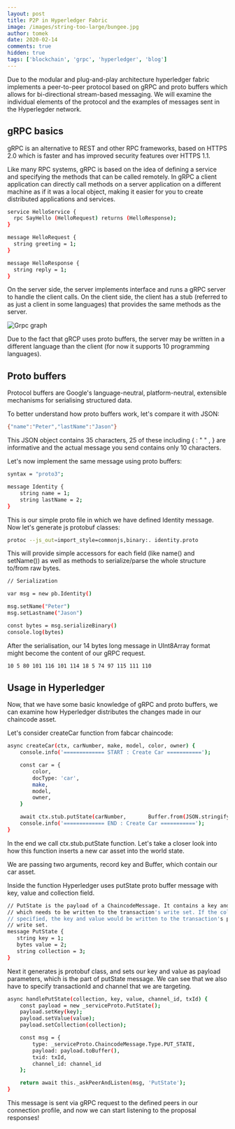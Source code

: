 ```yaml
---
layout: post
title: P2P in Hyperledger Fabric
image: /images/string-too-large/bungee.jpg
author: tomek
date: 2020-02-14
comments: true
hidden: true
tags: ['blockchain', 'grpc', 'hyperledger', 'blog']
---
```


Due to the modular and plug-and-play architecture hyperledger fabric implements a peer-to-peer protocol based on gRPC and proto buffers which allows for bi-directional stream-based messaging. We will examine the individual elements of the protocol and the examples of messages sent in the Hyperlegder network.

## gRPC basics ##

gRPC is an alternative to REST and other RPC frameworks, based on HTTPS 2.0 which is faster and has improved security features over HTTPS 1.1.

Like many RPC systems, gRPC is based on the idea of defining a service and specifying the methods that can be called remotely. In gRPC a client application can directly call methods on a server application on a different machine as if it was a local object, making it easier for you to create distributed applications and services.

```bash
service HelloService {
  rpc SayHello (HelloRequest) returns (HelloResponse);
}

message HelloRequest {
  string greeting = 1;
}

message HelloResponse {
  string reply = 1;
}
```

On the server side, the server implements interface and runs a gRPC server to handle the client calls. On the client side, the client has a stub (referred to as just a client in some languages) that provides the same methods as the server.

![Grpc graph](/images/p2p-in-hyperledger-fabric/grpc-graph.png)

Due to the fact that gRCP uses proto buffers, the server may be written in a different language than the client (for now it supports 10 programming languages).

## Proto buffers ##

Protocol buffers are Google's language-neutral, platform-neutral, extensible mechanisms for serialising structured data.

To better understand how proto buffers work, let's compare it with JSON:

```bash
{"name":"Peter","lastName":"Jason"}
```

This JSON object contains 35 characters, 25 of these including { : " " , } are informative and the actual message you send contains only 10 characters.

Let's now implement the same message using proto buffers:

```bash
syntax = "proto3";

message Identity {
    string name = 1; 
    string lastName = 2;
}
```

This is our simple proto file in which we have defined Identity message. Now let's generate js protobuf classes:

```bash
protoc --js_out=import_style=commonjs,binary:. identity.proto
```

This will provide simple accessors for each field (like name() and setName()) as well as methods to serialize/parse the whole structure to/from raw bytes.

```bash
// Serialization

var msg = new pb.Identity()

msg.setName("Peter")
msg.setLastname("Jason")

const bytes = msg.serializeBinary()
console.log(bytes)
```

After the serialisation, our 14 bytes long message in UInt8Array format might become the content of our gRPC request.

```bash
10 5 80 101 116 101 114 18 5 74 97 115 111 110
```

## Usage in Hyperledger ##

Now, that we have some basic knowledge of gRPC and proto buffers, we can examine how Hyperledger distributes the changes made in our chaincode asset.

Let's consider createCar function from fabcar chaincode:

```bash
async createCar(ctx, carNumber, make, model, color, owner) {
    console.info('============= START : Create Car ===========');

    const car = {
        color,
        docType: 'car',
        make,
        model,
        owner,
    }

    await ctx.stub.putState(carNumber,       Buffer.from(JSON.stringify(car)));
    console.info('============= END : Create Car ===========');
}
```

In the end we call ctx.stub.putState function. Let's take a closer look into how this function inserts a new car asset into the world state.

We are passing two arguments, record key and Buffer, which contain our car asset.

Inside the function Hyperledger uses putState proto buffer message with key, value and collection field.

```bash
// PutState is the payload of a ChaincodeMessage. It contains a key and value
// which needs to be written to the transaction's write set. If the collection is
// specified, the key and value would be written to the transaction's private
// write set.
message PutState {
   string key = 1;
   bytes value = 2;
   string collection = 3;
}
```

Next it generates js protobuf class, and sets our key and value as payload parameters, which is the part of putState message. We can see that we also have to specify transactionId and channel that we are targeting.

```bash
async handlePutState(collection, key, value, channel_id, txId) {
    const payload = new _serviceProto.PutState();
    payload.setKey(key);
    payload.setValue(value);
    payload.setCollection(collection);

    const msg = {
        type: _serviceProto.ChaincodeMessage.Type.PUT_STATE,
        payload: payload.toBuffer(),
        txid: txId,
        channel_id: channel_id
    };

    return await this._askPeerAndListen(msg, 'PutState');
}
```

This message is sent via gRPC request to the defined peers in our connection profile, and now we can start listening to the proposal responses!

